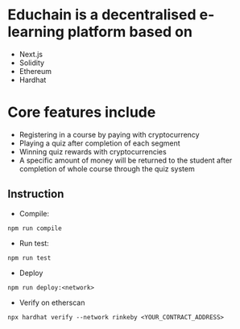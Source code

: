 # Educhain is a decentralised e-learning platform based on
- Next.js
- Solidity
- Ethereum
- Hardhat
# Core features include 
- Registering in a course by paying with cryptocurrency
- Playing a quiz after completion of each segment
- Winning quiz rewards with cryptocurrencies
- A specific amount of money will be returned to the student after completion of whole course through the quiz system

## Instruction
- Compile:
```
npm run compile
```
- Run test:
```
npm run test
```
- Deploy
```
npm run deploy:<network>
```
- Verify on etherscan
```
npx hardhat verify --network rinkeby <YOUR_CONTRACT_ADDRESS>
```

